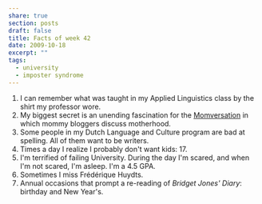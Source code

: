 ```yaml
---
share: true
section: posts
draft: false
title: Facts of week 42
date: 2009-10-18
excerpt: ""
tags:
  - university
  - imposter syndrome
---
```


1. I can remember what was taught in my Applied Linguistics class by the shirt my professor wore.
2. My biggest secret is an unending fascination for the [Momversation](https://en.wikipedia.org/wiki/Momversation) in which mommy bloggers discuss motherhood.
3. Some people in my Dutch Language and Culture program are bad at spelling. All of them want to be writers.
4. Times a day I realize I probably don't want kids: 17.
5. I'm terrified of failing University. During the day I'm scared, and when I'm not scared, I'm asleep. I'm a 4.5 GPA.
6. Sometimes I miss Frédérique Huydts.
7. Annual occasions that prompt a re-reading of _Bridget Jones' Diary_: birthday and New Year's.